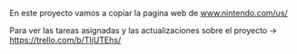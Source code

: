En este proyecto vamos a copiar la pagina web de www.nintendo.com/us/

Para ver las tareas asignadas y las actualizaciones sobre el proyecto -> https://trello.com/b/TljUTEhs/